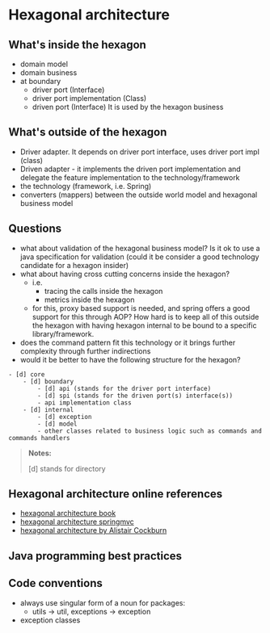 # Hexagonal architecture

## What's inside the hexagon

- domain model
- domain business
- at boundary
    - driver port (Interface)
    - driver port implementation (Class)
    - driven port (Interface)
    It is used by the hexagon business
    
## What's outside of the hexagon
- Driver adapter. 
    It depends on driver port interface, uses driver port impl (class)
- Driven adapter - it implements the driven port implementation and delegate the feature implementation to the technology/framework    
- the technology (framework, i.e. Spring)
- converters (mappers) between the outside world model and hexagonal business model

## Questions

- what about validation of the hexagonal business model? 
Is it ok to use a java specification for validation (could it be consider a good technology candidate for a hexagon insider)
- what about having cross cutting concerns inside the hexagon?
    - i.e. 
        - tracing the calls inside the hexagon
        - metrics inside the hexagon 
    - for this, proxy based support is needed, and spring offers a good support for this through AOP? 
    How hard is to keep all of this outside the hexagon with having hexagon internal to be bound to a specific library/framework. 
- does the command pattern fit this technology or it brings further complexity through further indirections
- would it be better to have the following structure for the hexagon?

```text
- [d] core
    - [d] boundary
        - [d] api (stands for the driver port interface)
        - [d] spi (stands for the driven port(s) interface(s))
        - api implementation class
    - [d] internal
        - [d] exception
        - [d] model
        - other classes related to business logic such as commands and commands handlers
```
> __Notes:__
> 
> [d] stands for directory 

## Hexagonal architecture online references

- [hexagonal architecture book](https://softwarecampament.wordpress.com/portsadapters/)
- [hexagonal architecture springmvc](https://medium.com/@BertilMuth/implementing-a-hexagonal-architecture-bcfbe0d63622)
- [hexagonal architecture by Alistair Cockburn](http://archive.is/5j2NI#selection-777.0-777.44)

## Java programming best practices

## Code conventions

- always use singular form of a noun for packages:
  - utils -> util, exceptions -> exception
- exception classes
